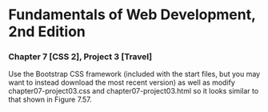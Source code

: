 # Fundamentals of Web Development, 2nd Edition
### Chapter 7 [CSS 2], Project 3 [Travel]
Use the Bootstrap CSS framework (included with the start files, but you may want to
instead download the most recent version) as well as modify chapter07-project03.css
and chapter07-project03.html so it looks similar to that shown in Figure 7.57.

  
